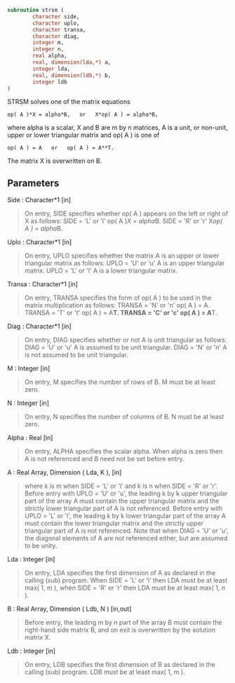 ```fortran
subroutine strsm (
		character side,
		character uplo,
		character transa,
		character diag,
		integer m,
		integer n,
		real alpha,
		real, dimension(lda,*) a,
		integer lda,
		real, dimension(ldb,*) b,
		integer ldb
)
```

 STRSM  solves one of the matrix equations

    op( A )*X = alpha*B,   or   X*op( A ) = alpha*B,

 where alpha is a scalar, X and B are m by n matrices, A is a unit, or
 non-unit,  upper or lower triangular matrix  and  op( A )  is one  of

    op( A ) = A   or   op( A ) = A**T.

 The matrix X is overwritten on B.

## Parameters
Side : Character*1 [in]
> On entry, SIDE specifies whether op( A ) appears on the left
> or right of X as follows:
> SIDE = 'L' or 'l'   op( A )*X = alpha*B.
> SIDE = 'R' or 'r'   X*op( A ) = alpha*B.

Uplo : Character*1 [in]
> On entry, UPLO specifies whether the matrix A is an upper or
> lower triangular matrix as follows:
> UPLO = 'U' or 'u'   A is an upper triangular matrix.
> UPLO = 'L' or 'l'   A is a lower triangular matrix.

Transa : Character*1 [in]
> On entry, TRANSA specifies the form of op( A ) to be used in
> the matrix multiplication as follows:
> TRANSA = 'N' or 'n'   op( A ) = A.
> TRANSA = 'T' or 't'   op( A ) = A**T.
> TRANSA = 'C' or 'c'   op( A ) = A**T.

Diag : Character*1 [in]
> On entry, DIAG specifies whether or not A is unit triangular
> as follows:
> DIAG = 'U' or 'u'   A is assumed to be unit triangular.
> DIAG = 'N' or 'n'   A is not assumed to be unit
> triangular.

M : Integer [in]
> On entry, M specifies the number of rows of B. M must be at
> least zero.

N : Integer [in]
> On entry, N specifies the number of columns of B.  N must be
> at least zero.

Alpha : Real [in]
> On entry,  ALPHA specifies the scalar  alpha. When  alpha is
> zero then  A is not referenced and  B need not be set before
> entry.

A : Real Array, Dimension ( Lda, K ), [in]
> where k is m when SIDE = 'L' or 'l'
> and k is n when SIDE = 'R' or 'r'.
> Before entry  with  UPLO = 'U' or 'u',  the  leading  k by k
> upper triangular part of the array  A must contain the upper
> triangular matrix  and the strictly lower triangular part of
> A is not referenced.
> Before entry  with  UPLO = 'L' or 'l',  the  leading  k by k
> lower triangular part of the array  A must contain the lower
> triangular matrix  and the strictly upper triangular part of
> A is not referenced.
> Note that when  DIAG = 'U' or 'u',  the diagonal elements of
> A  are not referenced either,  but are assumed to be  unity.

Lda : Integer [in]
> On entry, LDA specifies the first dimension of A as declared
> in the calling (sub) program.  When  SIDE = 'L' or 'l'  then
> LDA  must be at least  max( 1, m ),  when  SIDE = 'R' or 'r'
> then LDA must be at least max( 1, n ).

B : Real Array, Dimension ( Ldb, N ) [in,out]
> Before entry,  the leading  m by n part of the array  B must
> contain  the  right-hand  side  matrix  B,  and  on exit  is
> overwritten by the solution matrix  X.

Ldb : Integer [in]
> On entry, LDB specifies the first dimension of B as declared
> in  the  calling  (sub)  program.   LDB  must  be  at  least
> max( 1, m ).

